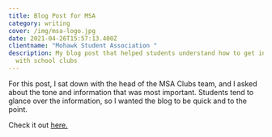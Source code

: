 ```yaml
---
title: Blog Post for MSA
category: writing
cover: /img/msa-logo.jpg
date: 2021-04-26T15:57:13.400Z
clientname: "Mohawk Student Association "
description: My blog post that helped students understand how to get involved
  with school clubs
---
```

For this post, I sat down with the head of the MSA Clubs team, and I asked about the tone and information that was most important. Students tend to glance over the information, so I wanted the blog to be quick and to the point. 



Check it out [here.](https://www.mohawkstudents.ca/post/elevate-your-college-experience-what-mohawk-students-need-to-know-about-msa-clubs-month)